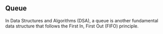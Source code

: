 ## Queue

In Data Structures and Algorithms (DSA), a queue is another fundamental data structure that follows the First In, First Out (FIFO) principle.


